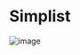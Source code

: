 # Simplist


![image](https://github.com/user-attachments/assets/66aeab48-7d12-444b-a21d-2c23b28c795d)
